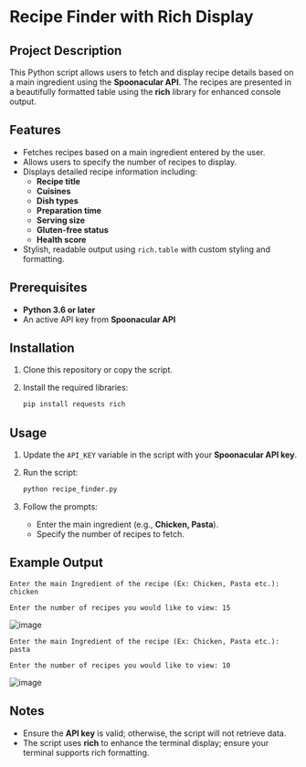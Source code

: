 # Recipe Finder with Rich Display

## Project Description

This Python script allows users to fetch and display recipe details based on a main ingredient using the **Spoonacular API**. The recipes are presented in a beautifully formatted table using the **rich** library for enhanced console output.

## Features

- Fetches recipes based on a main ingredient entered by the user.
- Allows users to specify the number of recipes to display.
- Displays detailed recipe information including:
  - **Recipe title**
  - **Cuisines**
  - **Dish types**
  - **Preparation time**
  - **Serving size**
  - **Gluten-free status**
  - **Health score**
- Stylish, readable output using `rich.table` with custom styling and formatting.

## Prerequisites

- **Python 3.6 or later**
- An active API key from **Spoonacular API**

## Installation

1. Clone this repository or copy the script.
2. Install the required libraries:
   
   ```bash
   pip install requests rich
   ```

## Usage

1. Update the `API_KEY` variable in the script with your **Spoonacular API key**.
2. Run the script:
   
   ```bash
   python recipe_finder.py
   ```

3. Follow the prompts:
   - Enter the main ingredient (e.g., **Chicken, Pasta**).
   - Specify the number of recipes to fetch.

## Example Output

```plaintext
Enter the main Ingredient of the recipe (Ex: Chicken, Pasta etc.): chicken

Enter the number of recipes you would like to view: 15
```

![image](https://github.com/user-attachments/assets/28960b62-e760-434f-be49-d26c355e6fb0)

```plaintext
Enter the main Ingredient of the recipe (Ex: Chicken, Pasta etc.): pasta

Enter the number of recipes you would like to view: 10
```

![image](https://github.com/user-attachments/assets/01abc74f-ca3c-4043-99d3-0a40e46ba2fa)

## Notes

- Ensure the **API key** is valid; otherwise, the script will not retrieve data.
- The script uses **rich** to enhance the terminal display; ensure your terminal supports rich formatting.
